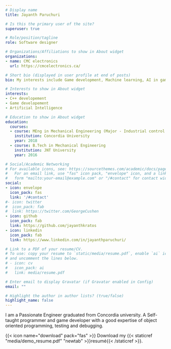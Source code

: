 ```yaml
---
# Display name
title: Jayanth Paruchuri

# Is this the primary user of the site?
superuser: true

# Role/position/tagline
role: Software designer

# Organizations/Affiliations to show in About widget
organizations:
- name: CMC electronics
  url: https://cmcelectronics.ca/

# Short bio (displayed in user profile at end of posts)
bio: My interests include Game development, Machine learning, AI in games and Embedded software development.

# Interests to show in About widget
interests:
- C++ developement
- Game developement
- Artificial Intelligence

# Education to show in About widget
education:
  courses:
  - course: MEng in Mechanical Engineering (Major - Industrial control systems)
    institution: Concordia University
    year: 2018
  - course: B.Tech in Mechanical Engineering
    institution: JNT University
    year: 2016

# Social/Academic Networking
# For available icons, see: https://sourcethemes.com/academic/docs/page-builder/#icons
#   For an email link, use "fas" icon pack, "envelope" icon, and a link in the
#   form "mailto:your-email@example.com" or "/#contact" for contact widget.
social:
- icon: envelope
  icon_pack: fas
  link: '/#contact'
#- icon: twitter
#  icon_pack: fab
#  link: https://twitter.com/GeorgeCushen
- icon: github
  icon_pack: fab
  link: https://github.com/jayanthkratos
- icon: linkedin
  icon_pack: fab
  link: https://www.linkedin.com/in/jayanthparuchuri/

# Link to a PDF of your resume/CV.
# To use: copy your resume to `static/media/resume.pdf`, enable `ai` icons in `params.toml`, 
# and uncomment the lines below.
# - icon: cv
#   icon_pack: ai
#   link: media/resume.pdf

# Enter email to display Gravatar (if Gravatar enabled in Config)
email: ""

# Highlight the author in author lists? (true/false)
highlight_name: false
---
```


I am a Passionate Engineer graduated from Concordia university. A Self-taught programmer and game developer with a good expertise of object oriented programming, testing and debugging.

{{< icon name="download" pack="fas" >}} Download my {{< staticref "media/demo_resume.pdf" "newtab" >}}resumé{{< /staticref >}}.
